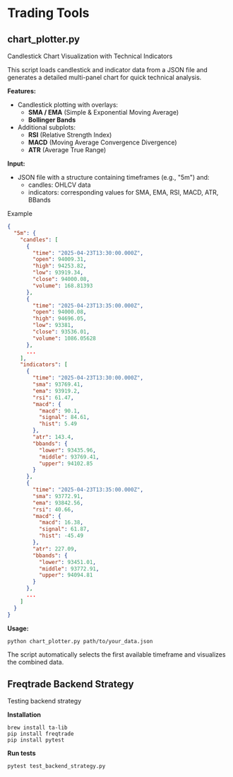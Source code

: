 # Trading Tools

## chart_plotter.py 

Candlestick Chart Visualization with Technical Indicators

This script loads candlestick and indicator data from a JSON file and generates a detailed multi-panel chart for quick technical analysis.

**Features:**

* Candlestick plotting with overlays:
  * **SMA / EMA** (Simple & Exponential Moving Average)
  * **Bollinger Bands**
* Additional subplots:
  * **RSI** (Relative Strength Index)
  * **MACD** (Moving Average Convergence Divergence)
  * **ATR** (Average True Range)

**Input:**

* JSON file with a structure containing timeframes (e.g., "5m") and:
  * candles: OHLCV data
  * indicators: corresponding values for SMA, EMA, RSI, MACD, ATR, BBands

Example

```json
{
  "5m": {
    "candles": [
      {
        "time": "2025-04-23T13:30:00.000Z",
        "open": 94009.31,
        "high": 94253.82,
        "low": 93919.34,
        "close": 94000.08,
        "volume": 168.81393
      },
      {
        "time": "2025-04-23T13:35:00.000Z",
        "open": 94000.08,
        "high": 94696.05,
        "low": 93381,
        "close": 93536.01,
        "volume": 1086.05628
      },
      ...
    ],
    "indicators": [
      {
        "time": "2025-04-23T13:30:00.000Z",
        "sma": 93769.41,
        "ema": 93919.2,
        "rsi": 61.47,
        "macd": {
          "macd": 90.1,
          "signal": 84.61,
          "hist": 5.49
        },
        "atr": 143.4,
        "bbands": {
          "lower": 93435.96,
          "middle": 93769.41,
          "upper": 94102.85
        }
      },
      {
        "time": "2025-04-23T13:35:00.000Z",
        "sma": 93772.91,
        "ema": 93842.56,
        "rsi": 40.66,
        "macd": {
          "macd": 16.38,
          "signal": 61.87,
          "hist": -45.49
        },
        "atr": 227.09,
        "bbands": {
          "lower": 93451.01,
          "middle": 93772.91,
          "upper": 94094.81
        }
      },
      ...
    ]
  }
}
```

**Usage:**

```
python chart_plotter.py path/to/your_data.json
```

The script automatically selects the first available timeframe and visualizes the combined data.

## Freqtrade Backend Strategy

Testing backend strategy

**Installation**

```
brew install ta-lib
pip install freqtrade
pip install pytest
```

**Run tests**

```
pytest test_backend_strategy.py
```
